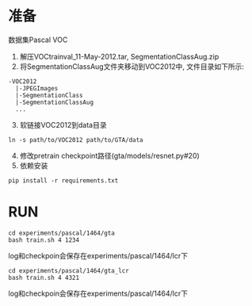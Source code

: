 # 准备
数据集Pascal VOC
1. 解压VOCtrainval_11-May-2012.tar, SegmentationClassAug.zip
2. 将SegmentationClassAug文件夹移动到VOC2012中, 文件目录如下所示:
```
-VOC2012
  |-JPEGImages
  |-SegmentationClass
  |-SegmentationClassAug
  ...
```
3. 软链接VOC2012到data目录
```
ln -s path/to/VOC2012 path/to/GTA/data
```
4. 修改pretrain checkpoint路径(gta/models/resnet.py#20)
5. 依赖安装
```
pip install -r requirements.txt
```

# RUN
```
cd experiments/pascal/1464/gta
bash train.sh 4 1234
```
log和checkpoin会保存在experiments/pascal/1464/lcr下

```
cd experiments/pascal/1464/gta_lcr
bash train.sh 4 4321
```
log和checkpoin会保存在experiments/pascal/1464/lcr下
